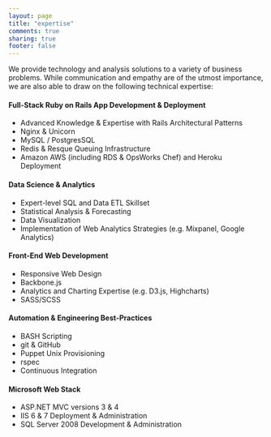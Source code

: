 ```yaml
---
layout: page
title: "expertise"
comments: true
sharing: true
footer: false
---
```

We provide technology and analysis solutions to a variety of business problems. While communication and empathy are of the utmost importance, we are also able to draw on the following technical expertise:

#### Full-Stack Ruby on Rails App Development & Deployment
* Advanced Knowledge & Expertise with Rails Architectural Patterns
* Nginx & Unicorn
* MySQL / PostgresSQL
* Redis & Resque Queuing Infrastructure
* Amazon AWS (including RDS & OpsWorks Chef) and Heroku Deployment

#### Data Science & Analytics
* Expert-level SQL and Data ETL Skillset
* Statistical Analysis & Forecasting
* Data Visualization
* Implementation of Web Analytics Strategies (e.g. Mixpanel, Google Analytics)

#### Front-End Web Development
* Responsive Web Design
* Backbone.js
* Analytics and Charting Expertise (e.g. D3.js, Highcharts)
* SASS/SCSS

#### Automation & Engineering Best-Practices
* BASH Scripting
* git & GitHub
* Puppet Unix Provisioning
* rspec
* Continuous Integration

#### Microsoft Web Stack
* ASP.NET MVC versions 3 & 4
* IIS 6 & 7 Deployment & Administration
* SQL Server 2008 Development & Administration





